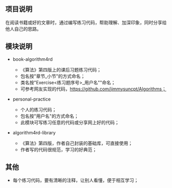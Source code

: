 ## 项目说明

在阅读书籍或好的文章时，通过编写练习代码，帮助理解、加深印象，同时分享给他人自己的思路。

## 模块说明

* book-algorithm4rd
    * 《算法》第四版上的课后习题练习代码；
    * 包名按"章节_小节"的方式命名；
    * 类名按"Exercise<练习题序号>_用户名""命名；
    * 可参考网友实现的代码，https://github.com/jimmysuncpt/Algorithms；
   
* personal-practice
    * 个人的练习代码；
    * 包名按"用户名"的方式命名；
    * 此模块可写练习任意的代码或分享网上好的代码；

* algorithm4rd-library
    * 《算法》第四版，作者自己封装的基础库，可直接使用；
    * 作者写的代码很规范，学习的好典范；

## 其他
   * 每个练习代码，要有清晰的注释，让别人看懂，便于相互学习；
